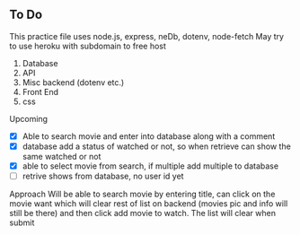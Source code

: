 
## To Do

This practice file uses node.js, express, neDb, dotenv, node-fetch
May try to use heroku with subdomain to free host

1. Database
2. API
3. Misc backend (dotenv etc.)
4. Front End 
5. css

Upcoming
- [X] Able to search movie and enter into database along with a comment
- [X] database add a status of watched or not, so when retrieve can show the same watched or not
- [X] able to select movie from search, if multiple add multiple to database
- [ ] retrive shows from database, no user id yet

Approach
Will be able to search movie by entering title, can click on the movie want which will clear rest of list on backend
(movies pic and info will still be there) and then click add movie to watch.
The list will clear when submit
